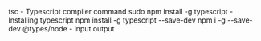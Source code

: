 tsc - Typescript compiler command
sudo npm install -g typescript - Installing typescript
npm install -g typescript --save-dev
npm i -g --save-dev @types/node - input output